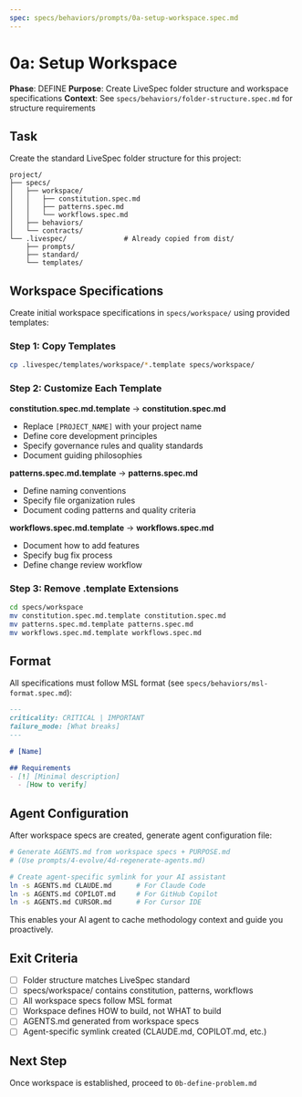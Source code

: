 ```yaml
---
spec: specs/behaviors/prompts/0a-setup-workspace.spec.md
---
```


# 0a: Setup Workspace

**Phase**: DEFINE
**Purpose**: Create LiveSpec folder structure and workspace specifications
**Context**: See `specs/behaviors/folder-structure.spec.md` for structure requirements

## Task

Create the standard LiveSpec folder structure for this project:

```
project/
├── specs/
│   ├── workspace/
│   │   ├── constitution.spec.md
│   │   ├── patterns.spec.md
│   │   └── workflows.spec.md
│   ├── behaviors/
│   └── contracts/
└── .livespec/              # Already copied from dist/
    ├── prompts/
    ├── standard/
    └── templates/
```

## Workspace Specifications

Create initial workspace specifications in `specs/workspace/` using provided templates:

### Step 1: Copy Templates

```bash
cp .livespec/templates/workspace/*.template specs/workspace/
```

### Step 2: Customize Each Template

**constitution.spec.md.template** → **constitution.spec.md**
- Replace `[PROJECT_NAME]` with your project name
- Define core development principles
- Specify governance rules and quality standards
- Document guiding philosophies

**patterns.spec.md.template** → **patterns.spec.md**
- Define naming conventions
- Specify file organization rules
- Document coding patterns and quality criteria

**workflows.spec.md.template** → **workflows.spec.md**
- Document how to add features
- Specify bug fix process
- Define change review workflow

### Step 3: Remove .template Extensions

```bash
cd specs/workspace
mv constitution.spec.md.template constitution.spec.md
mv patterns.spec.md.template patterns.spec.md
mv workflows.spec.md.template workflows.spec.md
```

## Format

All specifications must follow MSL format (see `specs/behaviors/msl-format.spec.md`):

```markdown
---
criticality: CRITICAL | IMPORTANT
failure_mode: [What breaks]
---

# [Name]

## Requirements
- [!] [Minimal description]
  - [How to verify]
```

## Agent Configuration

After workspace specs are created, generate agent configuration file:

```bash
# Generate AGENTS.md from workspace specs + PURPOSE.md
# (Use prompts/4-evolve/4d-regenerate-agents.md)

# Create agent-specific symlink for your AI assistant
ln -s AGENTS.md CLAUDE.md      # For Claude Code
ln -s AGENTS.md COPILOT.md     # For GitHub Copilot
ln -s AGENTS.md CURSOR.md      # For Cursor IDE
```

This enables your AI agent to cache methodology context and guide you proactively.

## Exit Criteria

- [ ] Folder structure matches LiveSpec standard
- [ ] specs/workspace/ contains constitution, patterns, workflows
- [ ] All workspace specs follow MSL format
- [ ] Workspace defines HOW to build, not WHAT to build
- [ ] AGENTS.md generated from workspace specs
- [ ] Agent-specific symlink created (CLAUDE.md, COPILOT.md, etc.)

## Next Step

Once workspace is established, proceed to `0b-define-problem.md`
